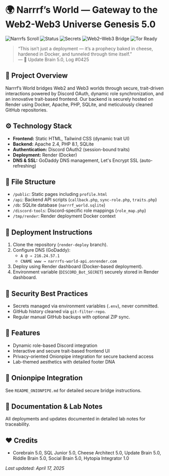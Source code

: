
# 🌍 Narrrf’s World — Gateway to the Web2-Web3 Universe Genesis 5.0

![Narrrfs Scroll](https://img.shields.io/badge/Narrrfs_Scroll-v5.0-brightgreen?style=for-the-badge&logo=cheese)
![Status](https://img.shields.io/badge/Status-LIVE_&_SECURE-blue?style=for-the-badge&logo=apache)
![Secrets](https://img.shields.io/badge/Secrets-Clean_&_Encoded-yellow?style=for-the-badge&logo=lock)
![Web2–Web3 Bridge](https://img.shields.io/badge/Web2_➝_Web3-CHEESE_PIPE-purple?style=for-the-badge&logo=tor)
![Tor Ready](https://img.shields.io/badge/Onionpipe-Tor_Enabled-black?style=for-the-badge&logo=tor)

> “This isn’t just a deployment — it’s a prophecy baked in cheese,  
> hardened in Docker, and tunneled through time itself.”  
> — 🧀 Update Brain 5.0, Log #0425

## 🧀 Project Overview
Narrrf’s World bridges Web2 and Web3 worlds through secure, trait-driven interactions powered by Discord OAuth, dynamic role synchronization, and an innovative trait-based frontend. Our backend is securely hosted on Render using Docker, Apache, PHP, SQLite, and meticulously cleaned GitHub repositories.

## ⚙️ Technology Stack
- **Frontend:** Static HTML, Tailwind CSS (dynamic trait UI)
- **Backend:** Apache 2.4, PHP 8.1, SQLite
- **Authentication:** Discord OAuth2 (session-bound traits)
- **Deployment:** Render (Docker)
- **DNS & SSL:** GoDaddy DNS management, Let's Encrypt SSL (auto-refreshing)

## 📁 File Structure
- `/public`: Static pages including `profile.html`
- `/api`: Backend API scripts (`callback.php`, `sync-role.php`, `traits.php`)
- `/db`: SQLite database (`narrrf_world.sqlite`)
- `/discord-tools`: Discord-specific role mappings (`role_map.php`)
- `/tmp/render`: Render deployment Docker context

## 🚀 Deployment Instructions
1. Clone the repository (`render-deploy` branch).
2. Configure DNS (GoDaddy):
   - `A @ → 216.24.57.1`
   - `CNAME www → narrrfs-world-api.onrender.com`
3. Deploy using Render dashboard (Docker-based deployment).
4. Environment variable (`DISCORD_Bot_SECRET`) securely stored in Render dashboard.

## 🔐 Security Best Practices
- Secrets managed via environment variables (`.env`), never committed.
- GitHub history cleaned via `git-filter-repo`.
- Regular manual GitHub backups with optional ZIP sync.

## 🧬 Features
- Dynamic role-based Discord integration
- Interactive and secure trait-based frontend UI
- Privacy-oriented Onionpipe integration for secure backend access
- Lab-themed aesthetics with detailed footer DNA

## 🧅 Onionpipe Integration
See `README_ONIONPIPE.md` for detailed secure bridge instructions.

## 📜 Documentation & Lab Notes
All deployments and updates documented in detailed lab notes for traceability.

## ❤️ Credits
- Corebrain 5.0, SQL Junior 5.0, Cheese Architect 5.0, Update Brain 5.0, Riddle Brain 5.0, Social Brain 5.0, Hytopia Integrator 1.0

_Last updated: April 17, 2025_
